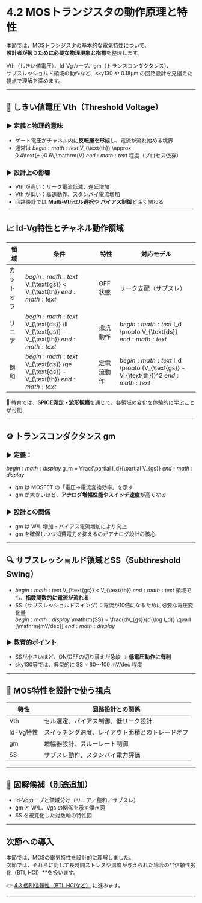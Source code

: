 # 4.2 MOSトランジスタの動作原理と特性

本節では、MOSトランジスタの基本的な電気特性について、  
**設計者が扱うために必要な物理現象と指標**を整理します。

Vth（しきい値電圧）、Id-Vgカーブ、gm（トランスコンダクタンス）、  
サブスレッショルド領域の動作など、sky130 や 0.18µm の回路設計を見据えた視点で理解を深めます。

---

## 🔌 しきい値電圧 Vth（Threshold Voltage）

### ▶ 定義と物理的意味
- ゲート電圧がチャネル内に**反転層を形成**し、電流が流れ始める境界
- 通常は $begin:math:text$ V_{\\text{th}} \\approx 0.4\\text{〜}0.6\\,\\mathrm{V} $end:math:text$ 程度（プロセス依存）

### ▶ 設計上の影響
- Vth が高い：リーク電流低減、遅延増加
- Vth が低い：高速動作、スタンバイ電流増加
- 回路設計では **Multi-Vthセル選択**や **バイアス制御**と深く関わる

---

## 📈 Id-Vg特性とチャネル動作領域

| 領域 | 条件 | 特性 | 対応モデル |
|------|------|------|-------------|
| カットオフ | $begin:math:text$ V_{\\text{gs}} < V_{\\text{th}} $end:math:text$ | OFF状態 | リーク支配（サブスレ） |
| リニア | $begin:math:text$ V_{\\text{ds}} \\ll V_{\\text{gs}} - V_{\\text{th}} $end:math:text$ | 抵抗動作 | $begin:math:text$ I_d \\propto V_{\\text{ds}} $end:math:text$ |
| 飽和 | $begin:math:text$ V_{\\text{ds}} \\ge V_{\\text{gs}} - V_{\\text{th}} $end:math:text$ | 定電流動作 | $begin:math:text$ I_d \\propto (V_{\\text{gs}} - V_{\\text{th}})^2 $end:math:text$ |

🧠 教育では、**SPICE測定・波形観察**を通じて、各領域の変化を体験的に学ぶことが可能

---

## ⚙ トランスコンダクタンス gm

### ▶ 定義：
$begin:math:display$ g_m = \\frac{\\partial I_d}{\\partial V_{gs}} $end:math:display$

- gm は MOSFET の「電圧→電流変換効率」を示す
- gm が大きいほど、**アナログ増幅性能やスイッチ速度**が高くなる

### ▶ 設計との関係
- gm は W/L 増加・バイアス電流増加により向上
- gm を確保しつつ消費電力を抑えるのがアナログ設計の核心

---

## 🔍 サブスレッショルド領域とSS（Subthreshold Swing）

- $begin:math:text$ V_{\\text{gs}} < V_{\\text{th}} $end:math:text$ 領域でも、**指数関数的に電流が流れる**
- SS（サブスレッショルドスイング）：電流が10倍になるために必要な電圧変化量  
  $begin:math:display$ \\mathrm{SS} = \\frac{dV_{gs}}{d(\\log I_d)} \\quad [\\mathrm{mV/dec}] $end:math:display$

### ▶ 教育的ポイント
- SSが小さいほど、ON/OFFの切り替えが急峻 → **低電圧動作に有利**
- sky130等では、典型的に SS ≈ 80〜100 mV/dec 程度

---

## 📘 MOS特性を設計で使う視点

| 特性 | 回路設計との関係 |
|------|------------------|
| Vth | セル選定、バイアス制御、低リーク設計 |
| Id-Vg特性 | スイッチング速度、レイアウト面積とのトレードオフ |
| gm | 増幅器設計、スルーレート制御 |
| SS | サブスレ動作、スタンバイ電力評価 |

---

## 🧠 図解候補（別途追加）

- Id-Vgカーブと領域分け（リニア／飽和／サブスレ）
- gm と W/L、Vgs の関係を示す傾き図
- SS を視覚化した対数軸の特性図

---

## 次節への導入

本節では、MOSの電気特性を設計的に理解しました。  
次節では、それらに対して長時間ストレスや温度が与えられた場合の**信頼性劣化（BTI, HCI）**を扱います。

👉 [4.3 個別信頼性（BTI, HCIなど）](4.3_reliability_effects.md) に進みます。

---
